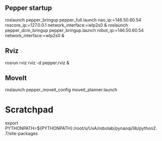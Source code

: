 ## Pepper startup
roslaunch pepper_bringup pepper_full.launch nao_ip:=146.50.60.54 roscore_ip:=127.0.0.1 network_interface:=wlp2s0 &
roslaunch pepper_dcm_bringup pepper_bringup.launch robot_ip:=146.50.60.54 network_interface:=wlp2s0 &

## Rviz
rosrun rviz rviz -d pepper.rviz &

## MoveIt
roslaunch pepper_moveit_config moveit_planner.launch

# Scratchpad
export PYTHONPATH=${PYTHONPATH}:/root/s/UvA/robolab/pynaoqi/lib/python2.7/site-packages
